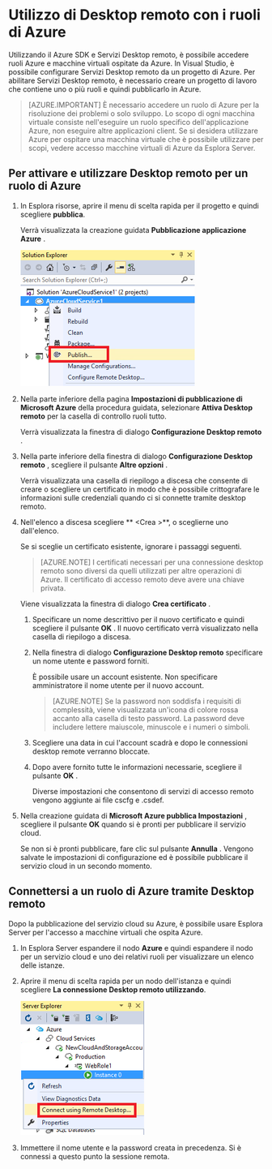 <properties 
   pageTitle="Con Desktop remoto ruoli Azure | Microsoft Azure"
   description="Utilizzo di Desktop remoto con i ruoli di Azure"
   services="visual-studio-online"
   documentationCenter="na"
   authors="TomArcher"
   manager="douge"
   editor="" />
<tags 
   ms.service="multiple"
   ms.devlang="multiple"
   ms.topic="article"
   ms.tgt_pltfrm="na"
   ms.workload="na"
   ms.date="08/15/2016"
   ms.author="tarcher" />

# <a name="using-remote-desktop-with-azure-roles"></a>Utilizzo di Desktop remoto con i ruoli di Azure

Utilizzando il Azure SDK e Servizi Desktop remoto, è possibile accedere ruoli Azure e macchine virtuali ospitate da Azure. In Visual Studio, è possibile configurare Servizi Desktop remoto da un progetto di Azure. Per abilitare Servizi Desktop remoto, è necessario creare un progetto di lavoro che contiene uno o più ruoli e quindi pubblicarlo in Azure.

>[AZURE.IMPORTANT] È necessario accedere un ruolo di Azure per la risoluzione dei problemi o solo sviluppo. Lo scopo di ogni macchina virtuale consiste nell'eseguire un ruolo specifico dell'applicazione Azure, non eseguire altre applicazioni client. Se si desidera utilizzare Azure per ospitare una macchina virtuale che è possibile utilizzare per scopi, vedere accesso macchine virtuali di Azure da Esplora Server.

## <a name="to-enable-and-use-remote-desktop-for-an-azure-role"></a>Per attivare e utilizzare Desktop remoto per un ruolo di Azure

1. In Esplora risorse, aprire il menu di scelta rapida per il progetto e quindi scegliere **pubblica**.

    Verrà visualizzata la creazione guidata **Pubblicazione applicazione Azure** .

    ![Comando per un progetto di servizio Cloud pubblica](./media/vs-azure-tools-remote-desktop-roles/IC799161.png)

1. Nella parte inferiore della pagina **Impostazioni di pubblicazione di Microsoft Azure** della procedura guidata, selezionare **Attiva Desktop remoto** per la casella di controllo ruoli tutto. 

    Verrà visualizzata la finestra di dialogo **Configurazione Desktop remoto** .

1. Nella parte inferiore della finestra di dialogo **Configurazione Desktop remoto** , scegliere il pulsante **Altre opzioni** . 
 
    Verrà visualizzata una casella di riepilogo a discesa che consente di creare o scegliere un certificato in modo che è possibile crittografare le informazioni sulle credenziali quando ci si connette tramite desktop remoto.

1. Nell'elenco a discesa scegliere ** &lt;Crea >**, o sceglierne uno dall'elenco. 

    Se si sceglie un certificato esistente, ignorare i passaggi seguenti.

    >[AZURE.NOTE] I certificati necessari per una connessione desktop remoto sono diversi da quelli utilizzati per altre operazioni di Azure. Il certificato di accesso remoto deve avere una chiave privata.

    Viene visualizzata la finestra di dialogo **Crea certificato** .

    1. Specificare un nome descrittivo per il nuovo certificato e quindi scegliere il pulsante **OK** . Il nuovo certificato verrà visualizzato nella casella di riepilogo a discesa.

    1. Nella finestra di dialogo **Configurazione Desktop remoto** specificare un nome utente e password forniti.
    
        È possibile usare un account esistente. Non specificare amministratore il nome utente per il nuovo account.

        >[AZURE.NOTE] Se la password non soddisfa i requisiti di complessità, viene visualizzata un'icona di colore rossa accanto alla casella di testo password. La password deve includere lettere maiuscole, minuscole e i numeri o simboli.

    1. Scegliere una data in cui l'account scadrà e dopo le connessioni desktop remote verranno bloccate.

    1. Dopo avere fornito tutte le informazioni necessarie, scegliere il pulsante **OK** .
    
        Diverse impostazioni che consentono di servizi di accesso remoto vengono aggiunte ai file cscfg e .csdef.

1. Nella creazione guidata di **Microsoft Azure pubblica Impostazioni** , scegliere il pulsante **OK** quando si è pronti per pubblicare il servizio cloud.

    Se non si è pronti pubblicare, fare clic sul pulsante **Annulla** . Vengono salvate le impostazioni di configurazione ed è possibile pubblicare il servizio cloud in un secondo momento.

## <a name="connect-to-an-azure-role-by-using-remote-desktop"></a>Connettersi a un ruolo di Azure tramite Desktop remoto

Dopo la pubblicazione del servizio cloud su Azure, è possibile usare Esplora Server per l'accesso a macchine virtuali che ospita Azure. 

1. In Esplora Server espandere il nodo **Azure** e quindi espandere il nodo per un servizio cloud e uno dei relativi ruoli per visualizzare un elenco delle istanze.

1. Aprire il menu di scelta rapida per un nodo dell'istanza e quindi scegliere **La connessione Desktop remoto utilizzando**.

    ![La connessione tramite desktop remoto](./media/vs-azure-tools-remote-desktop-roles/IC799162.png)

1. Immettere il nome utente e la password creata in precedenza. Si è connessi a questo punto la sessione remota.


